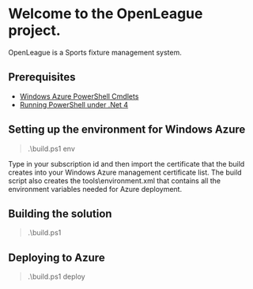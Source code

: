 Welcome to the OpenLeague project.
=============================

OpenLeague is a Sports fixture management system.

## Prerequisites

* [Windows Azure PowerShell Cmdlets](http://wappowershell.codeplex.com/)
* [Running PowerShell under .Net 4](http://stackoverflow.com/questions/2094694/how-can-i-run-powershell-with-the-net-4-runtime)

## Setting up the environment for Windows Azure

> .\build.ps1 env

Type in your subscription id and then import the certificate that the build creates into your Windows Azure management certificate list.
The build script also creates the tools\environment.xml that contains all the environment variables needed for Azure deployment.

## Building the solution

> .\build.ps1

## Deploying to Azure

> .\build.ps1 deploy

